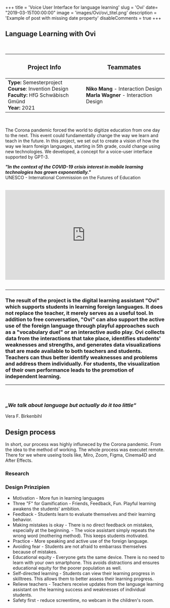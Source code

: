 +++
title = 'Voice User Interface for language learning'
slug = 'Ovi'
date= "2019-03-15T00:00:00"
image = 'images/Ovi/ovi_titel.png'
description = 'Example of post with missing date property'
disableComments = true
+++

## **Language Learning with Ovi**

<br>
 
<!-- 
### Projekt Info
Semesterproject   
Invention Design Course  
HfG Schwäbisch Gmünd   
Jahr: 2021  

### Teammates  
Niko Mang - Interaction Design  
Marla Wagner - Interaction Design   -->

| <h3>  **Project Info**  </h3> | <h3> **Teammates**  </h3> |
|-|-|
| **Type:** Semesterproject <br> **Course**: Invention Design <br> **Faculty:** HfG Schwäbisch Gmünd <br> **Year:** 2021 <br>| **Niko Mang** - Interaction Design <br>  **Marla Wagner** - Interaction Design <br>|

<br>

<!-- ### **Introducing Language learning**  -->

The Corona pandemic forced the world to digitize education from one day to the next. This event could fundamentally change the way we learn and teach in the future. In this project, we set out to create a vision of how the way we learn foreign languages, starting in 5th grade, could change using new technologies. We developed, a concept for a voice-user interface supported by GPT-3.

***"In the context of the COVID-19 crisis interest in mobile learning technologies has grown exponentially."***  
UNESCO - International Commission on the Futures of Education

<br>

<div style="padding:56.34% 0 0 0;position:relative;"><iframe src="https://player.vimeo.com/video/507939213?title=0&byline=0&portrait=0" style="position:absolute;top:0;left:0;width:100%;height:100%;" frameborder="0" allow="autoplay; fullscreen; picture-in-picture" allowfullscreen></iframe></div><script src="https://player.vimeo.com/api/player.js"></script>  
<br />



_____

### **The result of the project is the digital learning assistant "Ovi" which supports students in learning foreign languages. It does not replace the teacher, it merely serves as a useful tool. In addition to free conversation, "Ovi" can also support the active use of the foreign language through playful approaches such as a "vocabulary duel" or an interactive audio play.  Ovi collects data from the interactions that take place, identifies students' weaknesses and strengths, and generates data visualizations that are made available to both teachers and students. Teachers can thus better identify weaknesses and problems and address them individually. For students, the visualization of their own performance leads to the promotion of independent learning.**
_____

<br>

### *„We talk about language but actually do it too little“*
Vera F. Birkenbihl

## **Design process**  

In short, our process was highly influneced by the Corona pandemic. From the idea to the method of working. The whole process was executet remote. There for we where useing tools like, Miro, Zoom, Figma, Cinema4D and After Effects. 


### **Research** 

### **Design Prinzipien**

- Motivation - More fun in learning languages  
- Three "F" for Gamification - Friends, Feedback, Fun. Playful learning awakens the students' ambition.
- Feedback - Students learn to evaluate themselves and their learning behavior.
- Making mistakes is okay - There is no direct feedback on mistakes, especially at the beginning. - The voice assistant simply repeats the wrong word (mothering method). This keeps students motivated.
- Practice - More speaking and active use of the foreign language. 
- Avoiding fear - Students are not afraid to embarrass themselves because of mistakes.
- Educational equity - Everyone gets the same device. There is no need to learn with your own smartphone. This avoids distractions and ensures educational equity for the poorer population as well. 
- Self-directed learning - Students can view their learning progress in skilltrees. This allows them to better assess their learning progress. 
- Relieve teachers - Teachers receive updates from the language learning assistant on the learning success and weaknesses of individual students. 
- Safety first - reduce screentime, no webcam in the children's room. 



